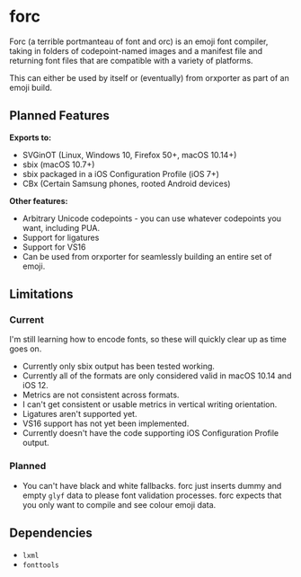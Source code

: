 # forc

Forc (a terrible portmanteau of font and orc) is an emoji font compiler, taking in folders of codepoint-named images and a manifest file and returning font files that are compatible with a variety of platforms.

This can either be used by itself or (eventually) from orxporter as part of an emoji build.

## Planned Features

**Exports to:**

- SVGinOT (Linux, Windows 10, Firefox 50+, macOS 10.14+)
- sbix (macOS 10.7+)
- sbix packaged in a iOS Configuration Profile (iOS 7+)
- CBx (Certain Samsung phones, rooted Android devices)


**Other features:**

- Arbitrary Unicode codepoints - you can use whatever codepoints you want, including PUA.
- Support for ligatures
- Support for VS16
- Can be used from orxporter for seamlessly building an entire set of emoji.


## Limitations


### Current

I'm still learning how to encode fonts, so these will quickly clear up as time goes on.

- Currently only sbix output has been tested working.
- Currently all of the formats are only considered valid in macOS 10.14 and iOS 12.
- Metrics are not consistent across formats.
- I can't get consistent or usable metrics in vertical writing orientation.
- Ligatures aren't supported yet.
- VS16 support has not yet been implemented.
- Currently doesn't have the code supporting iOS Configuration Profile output.


### Planned

- You can't have black and white fallbacks. forc just inserts dummy and empty `glyf` data to please font validation processes. forc expects that you only want to compile and see colour emoji data.


## Dependencies

- `lxml`
- `fonttools`
